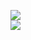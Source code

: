 [![](https://img.shields.io/badge/Made%20With-Github%20Spray-lightgrey.svg?style=for-the-badge&logo=github)](https://github.com/Annihil/github-spray#2040)  
[![](https://i.imgur.com/2DrTn0Z.gif)](https://github.com/Annihil/github-spray)